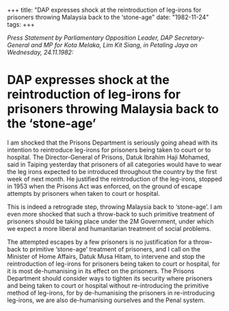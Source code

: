 +++ 
title: "DAP expresses shock at the reintroduction of leg-irons for prisoners throwing Malaysia back to the ‘stone-age"
date: "1982-11-24"
tags:
+++

_Press Statement by Parliamentary Opposition Leader, DAP Secretary-General and MP for Kota Melaka, Lim Kit Siang, in Petaling Jaya on Wednesday, 24.11.1982:_

# DAP expresses shock at the reintroduction of leg-irons for prisoners throwing Malaysia back to the ‘stone-age’

I am shocked that the Prisons Department is seriously going ahead with its intention to reintroduce leg-irons for prisoners being taken to court or to hospital. The Director-General of Prisons, Datuk Ibrahim Haji Mohamed, said in Taiping yesterday that prisoners of all categories would have to wear the leg irons expected to be introduced throughout the country by the first week of next month. He justified the reintroduction of the leg-irons, stopped in 1953 when the Prisons Act was enforced, on the ground of escape attempts by prisoners when taken to court or hospital. </u>

This is indeed a retrograde step, throwing Malaysia back to ‘stone-age’. I am even more shocked that such a throw-back to such primitive treatment of prisoners should be taking place under the 2M Government, under which we expect a more liberal and humanitarian treatment of social problems. 

The attempted escapes by a few prisoners is no justification for a throw-back to primitive ‘stone-age’ treatment of prisoners, and I call on the Minister of Home Affairs, Datuk Musa Hitam, to intervene and stop the reintroduction of leg-irons for prisoners being taken to court or hospital, for it is most de-humanising in its effect on the prisoners. The Prisons Department should consider ways to tighten its security where prisoners and being taken to court or hospital without re-introducing the primitive method of leg-irons, for by de-humanising the prisoners in re-introducing leg-irons, we are also de-humanising ourselves and the Penal system.

 
